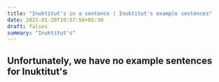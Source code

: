 ```yaml
---
title: "Inuktitut's in a sentence | Inuktitut's example sentences"
date: 2021-01-20T19:57:50+05:30
draft: falses
summary: "Inuktitut's"
---
```

## Unfortunately, we have no example sentences for Inuktitut's                 
